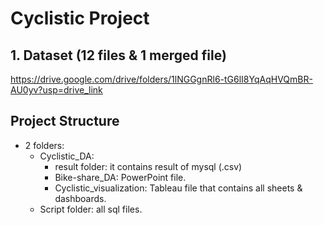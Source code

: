 # Cyclistic Project
## 1. Dataset (12 files & 1 merged file)
  https://drive.google.com/drive/folders/1lNGGgnRl6-tG6lI8YqAqHVQmBR-AU0yv?usp=drive_link
## Project Structure
  - 2 folders:
    + Cyclistic_DA:
      + result folder: it contains result of mysql (.csv)
      + Bike-share_DA: PowerPoint file.
      + Cyclistic_visualization: Tableau file that contains all sheets & dashboards.
    + Script folder: all sql files. 
